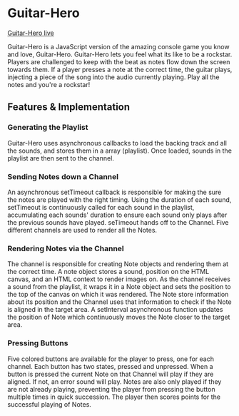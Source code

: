 # Guitar-Hero

[Guitar-Hero live](yaakovbeiss.com/Guitar-Hero/)

Guitar-Hero is a JavaScript version of the amazing console game you know and love, Guitar-Hero. Guitar-Hero lets you feel what its like to be a rockstar. Players are challenged to keep with the beat as notes flow down the screen towards them. If a player presses a note at the correct time, the guitar plays, injecting a piece of the song into the audio currently playing. Play all the notes and you're a rockstar!

## Features & Implementation

### Generating the Playlist

Guitar-Hero uses asynchronous callbacks to load the backing track and all the sounds, and stores them in a array (playlist). Once loaded, sounds in the playlist are then sent to the channel.

### Sending Notes down a Channel

An asynchronous setTimeout callback is responsible for making the sure the notes are played with the right timing. Using the duration of each sound, setTimeout is continuously called for each sound in the playlist, accumulating each sounds' duration to ensure each sound only plays after the previous sounds have played. seTimeout hands off to the Channel. Five different channels are used to render all the Notes.

### Rendering Notes via the Channel

The channel is responsible for creating Note objects and rendering them at the correct time. A note object stores a sound, position on the HTML canvas, and an HTML context to render images on. As the channel receives a sound from the playlist, it wraps it in a Note object and sets the position to the top of the canvas on which it was rendered. The Note store information about its position and the Channel uses that information to check if the Note is aligned in the target area. A setInterval asynchronous function updates the position of Note which continuously moves the Note closer to the target area.

### Pressing Buttons

Five colored buttons are available for the player to press, one for each channel. Each button has two states, pressed and unpressed. When a button is pressed the current Note on that Channel will play if they are aligned. If not, an error sound will play. Notes are also only played if they are not already playing, preventing the player from pressing the button multiple times in quick succession. The player then scores points for the successful playing of Notes.
